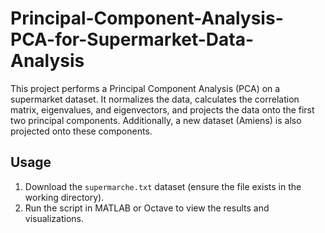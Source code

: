# Principal-Component-Analysis-PCA-for-Supermarket-Data-Analysis
This project performs a Principal Component Analysis (PCA) on a supermarket dataset. It normalizes the data, calculates the correlation matrix, eigenvalues, and eigenvectors, and projects the data onto the first two principal components. Additionally, a new dataset (Amiens) is also projected onto these components.
## Usage
1. Download the `supermarche.txt` dataset (ensure the file exists in the working directory).
2. Run the script in MATLAB or Octave to view the results and visualizations.


